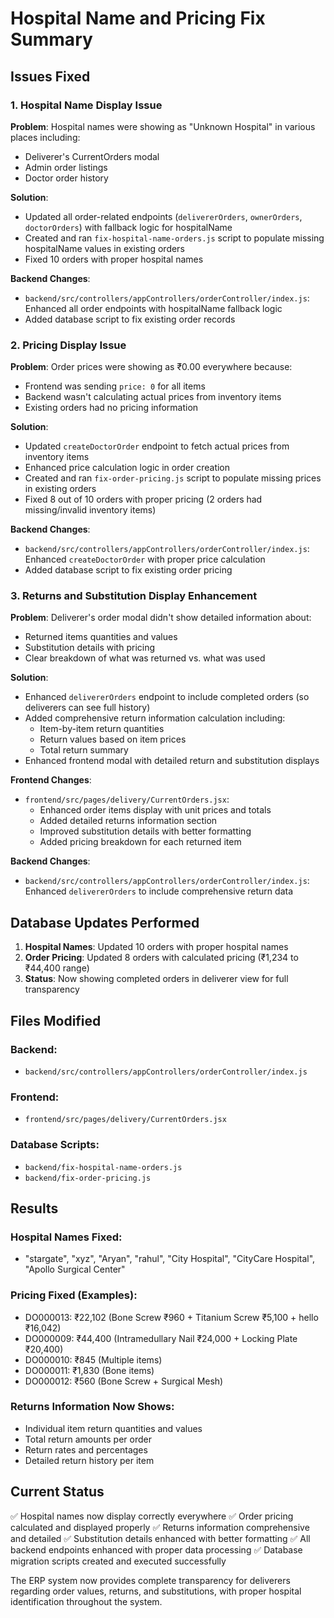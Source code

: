 # Hospital Name and Pricing Fix Summary

## Issues Fixed

### 1. Hospital Name Display Issue
**Problem**: Hospital names were showing as "Unknown Hospital" in various places including:
- Deliverer's CurrentOrders modal
- Admin order listings
- Doctor order history

**Solution**: 
- Updated all order-related endpoints (`delivererOrders`, `ownerOrders`, `doctorOrders`) with fallback logic for hospitalName
- Created and ran `fix-hospital-name-orders.js` script to populate missing hospitalName values in existing orders
- Fixed 10 orders with proper hospital names

**Backend Changes**:
- `backend/src/controllers/appControllers/orderController/index.js`: Enhanced all order endpoints with hospitalName fallback logic
- Added database script to fix existing order records

### 2. Pricing Display Issue
**Problem**: Order prices were showing as ₹0.00 everywhere because:
- Frontend was sending `price: 0` for all items
- Backend wasn't calculating actual prices from inventory items
- Existing orders had no pricing information

**Solution**:
- Updated `createDoctorOrder` endpoint to fetch actual prices from inventory items
- Enhanced price calculation logic in order creation
- Created and ran `fix-order-pricing.js` script to populate missing prices in existing orders
- Fixed 8 out of 10 orders with proper pricing (2 orders had missing/invalid inventory items)

**Backend Changes**:
- `backend/src/controllers/appControllers/orderController/index.js`: Enhanced `createDoctorOrder` with proper price calculation
- Added database script to fix existing order pricing

### 3. Returns and Substitution Display Enhancement
**Problem**: Deliverer's order modal didn't show detailed information about:
- Returned items quantities and values
- Substitution details with pricing
- Clear breakdown of what was returned vs. what was used

**Solution**:
- Enhanced `delivererOrders` endpoint to include completed orders (so deliverers can see full history)
- Added comprehensive return information calculation including:
  - Item-by-item return quantities
  - Return values based on item prices
  - Total return summary
- Enhanced frontend modal with detailed return and substitution displays

**Frontend Changes**:
- `frontend/src/pages/delivery/CurrentOrders.jsx`: 
  - Enhanced order items display with unit prices and totals
  - Added detailed returns information section
  - Improved substitution details with better formatting
  - Added pricing breakdown for each returned item

**Backend Changes**:
- `backend/src/controllers/appControllers/orderController/index.js`: Enhanced `delivererOrders` to include comprehensive return data

## Database Updates Performed

1. **Hospital Names**: Updated 10 orders with proper hospital names
2. **Order Pricing**: Updated 8 orders with calculated pricing (₹1,234 to ₹44,400 range)
3. **Status**: Now showing completed orders in deliverer view for full transparency

## Files Modified

### Backend:
- `backend/src/controllers/appControllers/orderController/index.js`

### Frontend:
- `frontend/src/pages/delivery/CurrentOrders.jsx`

### Database Scripts:
- `backend/fix-hospital-name-orders.js`
- `backend/fix-order-pricing.js`

## Results

### Hospital Names Fixed:
- "stargate", "xyz", "Aryan", "rahul", "City Hospital", "CityCare Hospital", "Apollo Surgical Center"

### Pricing Fixed (Examples):
- DO000013: ₹22,102 (Bone Screw ₹960 + Titanium Screw ₹5,100 + hello ₹16,042)
- DO000009: ₹44,400 (Intramedullary Nail ₹24,000 + Locking Plate ₹20,400)
- DO000010: ₹845 (Multiple items)
- DO000011: ₹1,830 (Bone items)
- DO000012: ₹560 (Bone Screw + Surgical Mesh)

### Returns Information Now Shows:
- Individual item return quantities and values
- Total return amounts per order
- Return rates and percentages
- Detailed return history per item

## Current Status
✅ Hospital names now display correctly everywhere
✅ Order pricing calculated and displayed properly
✅ Returns information comprehensive and detailed
✅ Substitution details enhanced with better formatting
✅ All backend endpoints enhanced with proper data processing
✅ Database migration scripts created and executed successfully

The ERP system now provides complete transparency for deliverers regarding order values, returns, and substitutions, with proper hospital identification throughout the system.
